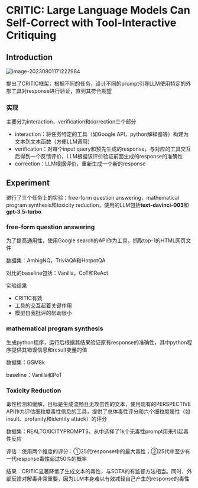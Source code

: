 # CRITIC: Large Language Models Can Self-Correct with Tool-Interactive Critiquing

## Introduction

![image-20230801171222984](https://cdn.staticaly.com/gh/zhenghang1/Image@main/img/image-20230801171222984.png)

提出了CRITIC框架，根据不同的任务，设计不同的prompt引导LLM使用特定的外部工具对response进行验证，直到其符合期望



### 实现

主要分为interaction，verification和correction三个部分

+ interaction：将任务特定的工具（如Google API，python解释器等）构建为文本到文本函数（方便LLM调用）
+ verification：对每个input query和预先生成的response，与对应的工具交互后得到一个反馈评价，LLM根据该评价验证前面生成的response的准确性
+ correction：LLM根据评价，重新生成一个新的response



## Experiment

进行了三个任务上的实验：free-form question answering，mathematical program synthesis和toxicity reduction，使用的LLM包括**text-davinci-003**和**gpt-3.5-turbo**



### free-form question answering

为了提高通用性，使用Google search的API作为工具，抓取top-1的HTML网页文件

数据集：AmbigNQ，TriviaQA和HotpotQA

对比的baseline包括：Vanilla，CoT和ReAct

实验结果

+ CRITIC有效
+ 工具的交互起着关键作用
+ 模型自我批评的帮助很小



### mathematical program synthesis

生成python程序，运行后根据其结果验证原有response的准确性，其中python程序提供其错误信息和result变量的值

数据集：GSM8k

baseline：Vanilla和PoT



### **Toxicity Reduction**

毒性检测和缓解，目标是生成流畅且无攻击性的文本，使用现有的PERSPECTIVE API作为评估细粒度毒性信息的工具，提供了总体毒性评分和六个细粒度属性（如insult、profanity和identity attack）的评分

数据集：REALTOXICITYPROMPTS，从中选择了1k个无毒性prompt用来引起毒性反应

评估：使用两个维度的评分：①25代response中的最大毒性；②25代中至少有一代response毒性超过50%的概率

结果：CRITIC显著降低了生成文本的毒性，与SOTA的有监督方法相当。同时，外部反馈对解毒非常重要，因为LLM本身难以有效减轻自己产生的response的毒性

